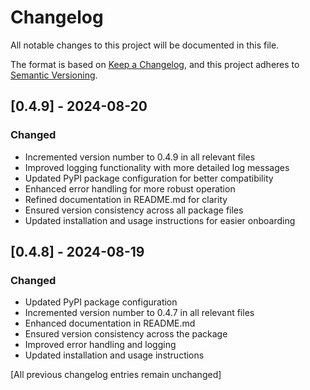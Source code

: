 # Changelog

All notable changes to this project will be documented in this file.

The format is based on [Keep a Changelog](https://keepachangelog.com/en/1.0.0/),
and this project adheres to [Semantic Versioning](https://semver.org/spec/v2.0.0.html).

## [0.4.9] - 2024-08-20
### Changed
- Incremented version number to 0.4.9 in all relevant files
- Improved logging functionality with more detailed log messages
- Updated PyPI package configuration for better compatibility
- Enhanced error handling for more robust operation
- Refined documentation in README.md for clarity
- Ensured version consistency across all package files
- Updated installation and usage instructions for easier onboarding

## [0.4.8] - 2024-08-19
### Changed
- Updated PyPI package configuration
- Incremented version number to 0.4.7 in all relevant files
- Enhanced documentation in README.md
- Ensured version consistency across the package
- Improved error handling and logging
- Updated installation and usage instructions

[All previous changelog entries remain unchanged]
